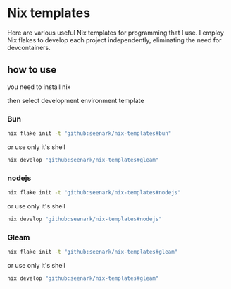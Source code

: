 # Nix templates

Here are various useful Nix templates for programming that I use. I employ Nix flakes to develop each project independently, eliminating the need for devcontainers.

## how to use

you need to install nix

then select development environment template

### Bun

```sh
nix flake init -t "github:seenark/nix-templates#bun"
```

or use only it's shell

```sh
nix develop "github:seenark/nix-templates#gleam"
```

### nodejs

```sh
nix flake init -t "github:seenark/nix-templates#nodejs"
```

or use only it's shell

```sh
nix develop "github:seenark/nix-templates#nodejs"
```

### Gleam

```sh
nix flake init -t "github:seenark/nix-templates#gleam"
```

or use only it's shell

```sh
nix develop "github:seenark/nix-templates#gleam"
```
